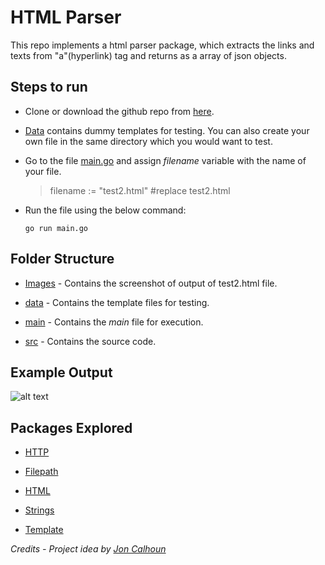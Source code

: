 # HTML Parser

This repo implements a html parser package, which extracts the links and texts from "a"(hyperlink) tag and returns as a array of json objects.

## Steps to run

* Clone or download the github repo from [here](https://github.com/hardymunjal/HTML_Parser.git).
* [Data](https://github.com/hardymunjal/HTML_Parser/tree/master/data/templates) contains dummy templates for testing. You can also create your own file in the same directory which you would want to test.

* Go to the file [main.go](https://github.com/hardymunjal/HTML_Parser/tree/master/main) and assign *filename* variable with the name of your file.
    > filename := "test2.html" #replace test2.html

* Run the file using the below command:

    ```shell
    go run main.go
    ```

## Folder Structure

* [Images](https://github.com/hardymunjal/HTML_Parser/tree/master/Images) - Contains the screenshot of output of test2.html file.

* [data](https://github.com/hardymunjal/HTML_Parser/tree/master/data/templates) - Contains the template files for testing.

* [main](https://github.com/hardymunjal/HTML_Parser/tree/master/main) - Contains the *main* file for execution.

* [src](https://github.com/hardymunjal/HTML_Parser/tree/master/src) - Contains the source code.

## Example Output

![alt text](https://github.com/hardymunjal/HTML_Parser/blob/master/Images/Test2.PNG?raw=true)

## Packages Explored

* [HTTP](https://golang.org/pkg/net/http/)

* [Filepath](https://golang.org/pkg/path/filepath/)

* [HTML](https://godoc.org/golang.org/x/net/html)

* [Strings](https://golang.org/pkg/strings/)

* [Template](https://golang.org/pkg/text/template/)


*Credits - Project idea by [Jon Calhoun](https://courses.calhoun.io/)*
